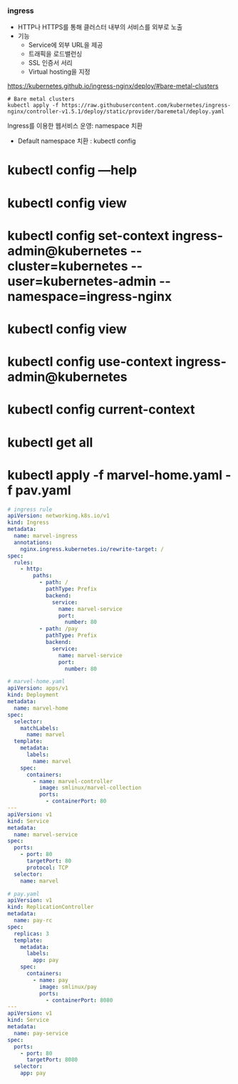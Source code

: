 ### ingress
  - HTTP나 HTTPS를 통해 클러스터 내부의 서비스를 외부로 노출
  - 기능
    - Service에 외부 URL을 제공
    - 트래픽을 로드밸런싱
    - SSL 인증서 서리
    - Virtual hosting을 지정

https://kubernetes.github.io/ingress-nginx/deploy/#bare-metal-clusters
```shell
# Bare metal clusters
kubectl apply -f https://raw.githubusercontent.com/kubernetes/ingress-nginx/controller-v1.5.1/deploy/static/provider/baremetal/deploy.yaml
```


lngress를 이용한 웹서비스 운영: namespace 치환 
- Default namespace 치환 : kubectl config
# kubectl config —help
# kubectl config view
# kubectl config set-context ingress-admin@kubernetes --cluster=kubernetes --user=kubernetes-admin --namespace=ingress-nginx
# kubectl config view
# kubectl config use-context ingress-admin@kubernetes
# kubectl config current-context
# kubectl get all
# kubectl apply -f marvel-home.yaml -f pav.yaml

```yaml
# ingress rule
apiVersion: networking.k8s.io/v1
kind: Ingress
metadata:
  name: marvel-ingress
  annotations:
    nginx.ingress.kubernetes.io/rewrite-target: /
spec:
  rules:
    - http:
        paths:
          - path: /
            pathType: Prefix
            backend:
              service:
                name: marvel-service
                port:
                  number: 80
          - path: /pay
            pathType: Prefix
            backend:
              service:
                name: marvel-service
                port:
                  number: 80
```


```yaml
# marvel-home.yaml
apiVersion: apps/v1
kind: Deployment
metadata:
  name: marvel-home
spec:
  selector:
    matchLabels:
      name: marvel
  template:
    metadata:
      labels:
        name: marvel
    spec:
      containers:
        - name: marvel-controller
          image: smlinux/marvel-collection
          ports:
            - containerPort: 80
---
apiVersion: v1
kind: Service
metadata:
  name: marvel-service
spec:
  ports:
    - port: 80
      targetPort: 80
      protocol: TCP
  selector:
    name: marvel

```

```yaml
# pay.yaml
apiVersion: v1
kind: ReplicationController
metadata:
  name: pay-rc
spec:
  replicas: 3
  template:
    metadata:
      labels:
        app: pay
    spec:
      containers:
        - name: pay
          image: smlinux/pay
          ports:
            - containerPort: 8080
---
apiVersion: v1
kind: Service
metadata:
  name: pay-service
spec:
  ports:
    - port: 80
      targetPort: 8080
  selector:
    app: pay
```